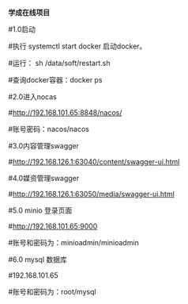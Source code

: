 **学成在线项目**

#1.0启动

#执行 systemctl start docker 启动docker。

#运行： sh /data/soft/restart.sh  

#查询docker容器：docker ps

#2.0进入nocas

#http://192.168.101.65:8848/nacos/

#账号密码：nacos/nacos

#3.0内容管理swagger 

#http://192.168.126.1:63040/content/swagger-ui.html

#4.0媒资管理swagger

#http://192.168.126.1:63050/media/swagger-ui.html

#5.0 minio 登录页面

#http://192.168.101.65:9000

#账号和密码为：minioadmin/minioadmin

#6.0 mysql 数据库

#192.168.101.65

#账号和密码为：root/mysql



